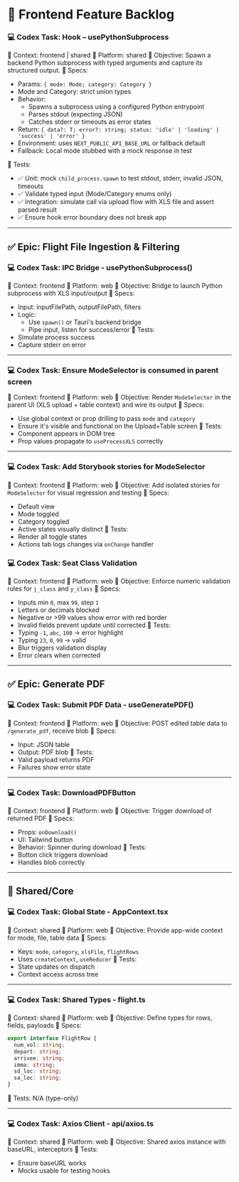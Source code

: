 # 🧩 Frontend Feature Backlog

### 💻 Codex Task: Hook – usePythonSubprocess
🧭 Context: frontend | shared
📁 Platform: shared
🎯 Objective: Spawn a backend Python subprocess with typed arguments and capture its structured output.
🧩 Specs:
- Params: `{ mode: Mode; category: Category }`
- Mode and Category: strict union types
- Behavior:
  - Spawns a subprocess using a configured Python entrypoint
  - Parses stdout (expecting JSON)
  - Catches stderr or timeouts as error states
- Return: `{ data?: T; error?: string; status: 'idle' | 'loading' | 'success' | 'error' }`
- Environment: uses `NEXT_PUBLIC_API_BASE_URL` or fallback default
- Fallback: Local mode stubbed with a mock response in test

🧪 Tests:
- ✅ Unit: mock `child_process.spawn` to test stdout, stderr, invalid JSON, timeouts
- ✅ Validate typed input (Mode/Category enums only)
- ✅ Integration: simulate call via upload flow with XLS file and assert parsed result
- ✅ Ensure hook error boundary does not break app

--------------------------------

## ✅ Epic: Flight File Ingestion & Filtering

### 💻 Codex Task: IPC Bridge - usePythonSubprocess()
🧭 Context: frontend
📁 Platform: web
🎯 Objective: Bridge to launch Python subprocess with XLS input/output
🧩 Specs:
* Input: inputFilePath, outputFilePath, filters
* Logic:
  * Use `spawn()` or Tauri's backend bridge
  * Pipe input, listen for success/error
🧪 Tests:
* Simulate process success
* Capture stderr on error

--------------------------------

### 💻 Codex Task: Ensure ModeSelector is consumed in parent screen
🧭 Context: frontend
📁 Platform: web
🎯 Objective: Render `ModeSelector` in the parent UI (XLS upload + table context) and wire its output
🧩 Specs:
* Use global context or prop drilling to pass `mode` and `category`
* Ensure it's visible and functional on the Upload+Table screen
🧪 Tests:
* Component appears in DOM tree
* Prop values propagate to `useProcessXLS` correctly

--------------------------------

### 💻 Codex Task: Add Storybook stories for ModeSelector
🧭 Context: frontend
📁 Platform: web
🎯 Objective: Add isolated stories for `ModeSelector` for visual regression and testing
🧩 Specs:
* Default view
* Mode toggled
* Category toggled
* Active states visually distinct
🧪 Tests:
* Render all toggle states
* Actions tab logs changes via `onChange` handler

### 💻 Codex Task: Seat Class Validation
🧭 Context: frontend
📁 Platform: web
🎯 Objective: Enforce numeric validation rules for `j_class` and `y_class`
🧩 Specs:
* Inputs min `0`, max `99`, step `1`
* Letters or decimals blocked
* Negative or >99 values show error with red border
* Invalid fields prevent update until corrected
🧪 Tests:
* Typing `-1`, `abc`, `100` → error highlight
* Typing `23`, `0`, `99` → valid
* Blur triggers validation display
* Error clears when corrected

--------------------------------

## ✅ Epic: Generate PDF
### 💻 Codex Task: Submit PDF Data - useGeneratePDF()
🧭 Context: frontend
📁 Platform: web
🎯 Objective: POST edited table data to `/generate_pdf`, receive blob
🧩 Specs:
* Input: JSON table
* Output: PDF blob
🧪 Tests:
* Valid payload returns PDF
* Failures show error state

--------------------------------

### 💻 Codex Task: DownloadPDFButton
🧭 Context: frontend
📁 Platform: web
🎯 Objective: Trigger download of returned PDF
🧩 Specs:
* Props: `onDownload()`
* UI: Tailwind button
* Behavior: Spinner during download
🧪 Tests:
* Button click triggers download
* Handles blob correctly

--------------------------------

## 🧱 Shared/Core
### 💻 Codex Task: Global State - AppContext.tsx
🧭 Context: shared
📁 Platform: web
🎯 Objective: Provide app-wide context for mode, file, table data
🧩 Specs:
* Keys: `mode`, `category`, `xlsFile`, `flightRows`
* Uses `createContext`, `useReducer`
🧪 Tests:
* State updates on dispatch
* Context access across tree

--------------------------------

### 💻 Codex Task: Shared Types - flight.ts
🧭 Context: shared
📁 Platform: web
🎯 Objective: Define types for rows, fields, payloads
🧩 Specs:
```ts
export interface FlightRow {
  num_vol: string;
  depart: string;
  arrivee: string;
  imma: string;
  sd_loc: string;
  sa_loc: string;
}
```
🧪 Tests: N/A (type-only)

--------------------------------

### 💻 Codex Task: Axios Client - api/axios.ts
🧭 Context: shared
📁 Platform: web
🎯 Objective: Shared axios instance with baseURL, interceptors
🧪 Tests:
* Ensure baseURL works
* Mocks usable for testing hooks







